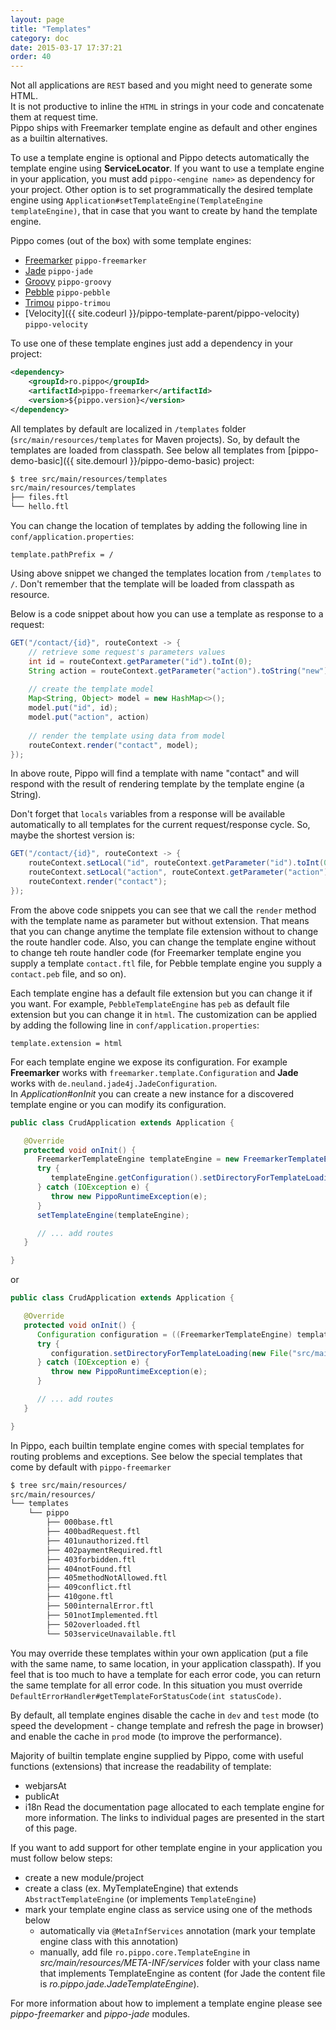 ```yaml
---
layout: page
title: "Templates"
category: doc
date: 2015-03-17 17:37:21
order: 40
---
```


Not all applications are `REST` based and you might need to generate some HTML.  
It is not productive to inline the `HTML` in strings in your code and concatenate them at request time.  
Pippo ships with Freemarker template engine as default and other engines as a builtin alternatives.  

To use a template engine is optional and Pippo detects automatically the template engine using __ServiceLocator__.
If you want to use a template engine in your application, you must add `pippo-<engine name>` as dependency for your project. 
Other option is to set programmatically the desired template engine using `Application#setTemplateEngine(TemplateEngine templateEngine)`, 
that in case that you want to create by hand the template engine.

Pippo comes (out of the box) with some template engines:

- [Freemarker](/doc/templates/freemarker.html) `pippo-freemarker`
- [Jade](/doc/templates/jade.html) `pippo-jade`
- [Groovy](/doc/templates/groovy.html) `pippo-groovy`
- [Pebble](/doc/templates/pebble.html) `pippo-pebble`
- [Trimou](/doc/templates/trimou.html) `pippo-trimou`
- [Velocity]({{ site.codeurl }}/pippo-template-parent/pippo-velocity) `pippo-velocity`

To use one of these template engines just add a dependency in your project:

```xml
<dependency>
    <groupId>ro.pippo</groupId>
    <artifactId>pippo-freemarker</artifactId>
    <version>${pippo.version}</version>
</dependency>
```

All templates by default are localized in `/templates` folder (`src/main/resources/templates` for Maven projects).
So, by default the templates are loaded from classpath.
See below all templates from [pippo-demo-basic]({{ site.demourl }}/pippo-demo-basic) project:

```bash
$ tree src/main/resources/templates
src/main/resources/templates
├── files.ftl
└── hello.ftl
```

You can change the location of templates by adding the following line in `conf/application.properties`:

```properties
template.pathPrefix = /
 ```

Using above snippet we changed the templates location from `/templates` to `/`.
Don't remember that the template will be loaded from classpath as resource.

Below is a code snippet about how you can use a template as response to a request:

```java
GET("/contact/{id}", routeContext -> {
    // retrieve some request's parameters values
    int id = routeContext.getParameter("id").toInt(0);
    String action = routeContext.getParameter("action").toString("new");
    
    // create the template model
    Map<String, Object> model = new HashMap<>();
    model.put("id", id);
    model.put("action", action)
    
    // render the template using data from model
    routeContext.render("contact", model);
});
```

In above route, Pippo will find a template with name "contact" and will respond with the result of rendering template by the template engine (a String).  

Don't forget that `locals` variables from a response will be available automatically to all templates for the current request/response cycle.
So, maybe the shortest version is:

```java
GET("/contact/{id}", routeContext -> {
    routeContext.setLocal("id", routeContext.getParameter("id").toInt(0));
    routeContext.setLocal("action", routeContext.getParameter("action").toString("new"));
    routeContext.render("contact");
});
```

From the above code snippets you can see that we call the `render` method with the template name as parameter but without extension.
That means that you can change anytime the template file extension without to change the route handler code.
Also, you can change the template engine without to change teh route handler code (for Freemarker template engine you supply a template `contact.ftl` file, 
for Pebble template engine you supply a `contact.peb` file, and so on).

Each template engine has a default file extension but you can change it if you want.
For example, `PebbleTemplateEngine` has `peb` as default file extension but you can change it in `html`.
The customization can be applied by adding the following line in `conf/application.properties`:

```properties
template.extension = html
```

For each template engine we expose its configuration. For example __Freemarker__ works with `freemarker.template.Configuration` and __Jade__ works with `de.neuland.jade4j.JadeConfiguration`.  
In _Application#onInit_ you can create a new instance for a discovered template engine or you can modify its configuration.

```java
public class CrudApplication extends Application {

   @Override
   protected void onInit() {
      FreemarkerTemplateEngine templateEngine = new FreemarkerTemplateEngine();
      try {
         templateEngine.getConfiguration().setDirectoryForTemplateLoading(new File("src/main/resources/templates/"));
      } catch (IOException e) {
         throw new PippoRuntimeException(e);
      }
      setTemplateEngine(templateEngine);

      // ... add routes
   }

}
```

or

```java
public class CrudApplication extends Application {

   @Override
   protected void onInit() {
      Configuration configuration = ((FreemarkerTemplateEngine) templateEngine).getConfiguration();
      try {
         configuration.setDirectoryForTemplateLoading(new File("src/main/resources/templates/"));
      } catch (IOException e) {
         throw new PippoRuntimeException(e);
      }

      // ... add routes
   }

}
```

In Pippo, each builtin template engine comes with special templates for routing problems and exceptions.
See below the special templates that come by default with `pippo-freemarker`
```bash
$ tree src/main/resources/
src/main/resources/
└── templates
    └── pippo
        ├── 000base.ftl
        ├── 400badRequest.ftl
        ├── 401unauthorized.ftl
        ├── 402paymentRequired.ftl
        ├── 403forbidden.ftl
        ├── 404notFound.ftl
        ├── 405methodNotAllowed.ftl
        ├── 409conflict.ftl
        ├── 410gone.ftl
        ├── 500internalError.ftl
        ├── 501notImplemented.ftl
        ├── 502overloaded.ftl
        └── 503serviceUnavailable.ftl
```
You may override these templates within your own application (put a file with the same name, to same location, in your application classpath).
If you feel that is too much to have a template for each error code, you can return the same template for all error code. In this situation you must override 
`DefaultErrorHandler#getTemplateForStatusCode(int statusCode)`.

By default, all template engines disable the cache in `dev` and `test` mode (to speed the development - change template and refresh the page in browser) 
and enable the cache in `prod` mode (to improve the performance). 

Majority of builtin template engine supplied by Pippo, come with useful functions (extensions) that increase the readability of template:
- webjarsAt
- publicAt
- i18n
Read the documentation page allocated to each template engine for more information. The links to individual pages are presented in the start of this page.  
 
If you want to add support for other template engine in your application you must follow below steps:
- create a new module/project
- create a class (ex. MyTemplateEngine) that extends `AbstractTemplateEngine` (or implements `TemplateEngine`)
- mark your template engine class as service using one of the methods below  
   - automatically via `@MetaInfServices` annotation (mark your template engine class with this annotation)
   - manually, add file `ro.pippo.core.TemplateEngine` in _src/main/resources/META-INF/services_ folder with your class name that implements 
TemplateEngine as content (for Jade the content file is _ro.pippo.jade.JadeTemplateEngine_).  

For more information about how to implement a template engine please see _pippo-freemarker_ and _pippo-jade_ modules.
